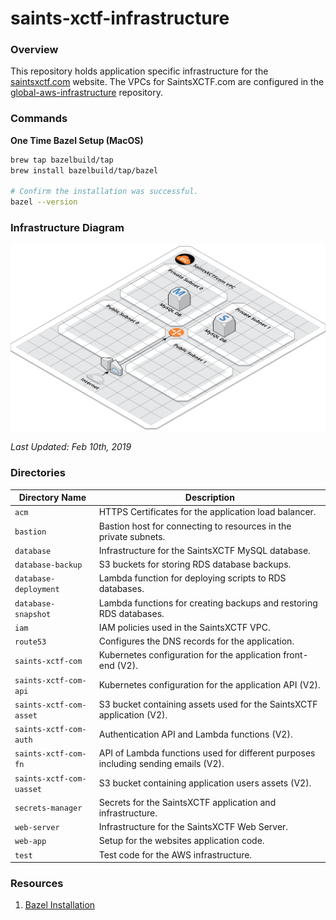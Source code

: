 # saints-xctf-infrastructure

### Overview

This repository holds application specific infrastructure for the [saintsxctf.com](https://www.saintsxctf.com/) website.  The 
VPCs for SaintsXCTF.com are configured in the [global-aws-infrastructure](https://github.com/AJarombek/global-aws-infrastructure) 
repository.

### Commands

**One Time Bazel Setup (MacOS)**

```bash
brew tap bazelbuild/tap
brew install bazelbuild/tap/bazel

# Confirm the installation was successful.
bazel --version
```

### Infrastructure Diagram

![AWS Model](aws-model.png)

*Last Updated: Feb 10th, 2019*

### Directories

| Directory Name            | Description                                                                         |
|---------------------------|-------------------------------------------------------------------------------------|
| `acm`                     | HTTPS Certificates for the application load balancer.                               |
| `bastion`                 | Bastion host for connecting to resources in the private subnets.                    |
| `database`                | Infrastructure for the SaintsXCTF MySQL database.                                   |
| `database-backup`         | S3 buckets for storing RDS database backups.                                        |
| `database-deployment`     | Lambda function for deploying scripts to RDS databases.                             |
| `database-snapshot`       | Lambda functions for creating backups and restoring RDS databases.                  |
| `iam`                     | IAM policies used in the SaintsXCTF VPC.                                            |
| `route53`                 | Configures the DNS records for the application.                                     |
| `saints-xctf-com`         | Kubernetes configuration for the application front-end (V2).                        |
| `saints-xctf-com-api`     | Kubernetes configuration for the application API (V2).                              |
| `saints-xctf-com-asset`   | S3 bucket containing assets used for the SaintsXCTF application (V2).               |
| `saints-xctf-com-auth`    | Authentication API and Lambda functions (V2).                                       |
| `saints-xctf-com-fn`      | API of Lambda functions used for different purposes including sending emails (V2).  |
| `saints-xctf-com-uasset`  | S3 bucket containing application users assets (V2).                                 |
| `secrets-manager`         | Secrets for the SaintsXCTF application and infrastructure.                          |
| `web-server`              | Infrastructure for the SaintsXCTF Web Server.                                       |
| `web-app`                 | Setup for the websites application code.                                            |
| `test`                    | Test code for the AWS infrastructure.                                               |

### Resources

1. [Bazel Installation](https://docs.bazel.build/versions/3.2.0/install-os-x.html)